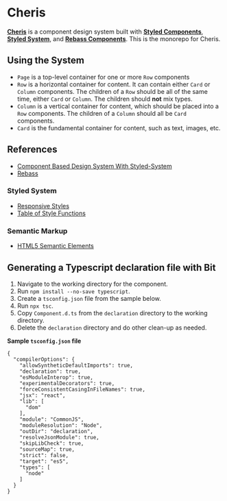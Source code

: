 # Cheris

[**Cheris**][9] is a component design system built with [**Styled Components**][1], [**Styled System**][2], and [**Rebass Components**][3]. This is the monorepo for Cheris.

[9]: https://bit.dev/alexgs/cheris
[1]: https://www.styled-components.com/
[2]: https://jxnblk.com/styled-system/
[3]: https://github.com/rebassjs/components

## Using the System

- `Page` is a top-level container for one or more `Row` components
- `Row` is a horizontal container for content. It can contain either `Card` or `Column` components. The children of a `Row` should be all of the same time, either `Card` or `Column`. The children should **not** mix types.
- `Column` is a vertical container for content, which should be placed into a `Row` components. The children of a `Column` should all be `Card` components.
- `Card` is the fundamental container for content, such as text, images, etc.

## References

- [Component Based Design System With Styled-System][7]
- [Rebass][6]

[6]: https://rebassjs.org/
[7]: https://varun.ca/styled-system/

### Styled System

- [Responsive Styles][5]
- [Table of Style Functions][4]

[4]: https://github.com/jxnblk/styled-system/blob/master/docs/table.md
[5]: https://github.com/jxnblk/styled-system/blob/master/docs/responsive-styles.md

### Semantic Markup

- [HTML5 Semantic Elements][8]

[8]: https://webflow.com/blog/html5-semantic-elements-and-webflow-the-essential-guide

## Generating a Typescript declaration file with Bit

1. Navigate to the working directory for the component.
1. Run `npm install --no-save typescript`.
1. Create a `tsconfig.json` file from the sample below.
1. Run `npx tsc`.
1. Copy `Component.d.ts` from the `declaration` directory to the working directory.
1. Delete the `declaration` directory and do other clean-up as needed.

**Sample `tsconfig.json` file**

```
{
  "compilerOptions": {
    "allowSyntheticDefaultImports": true,
    "declaration": true,
    "esModuleInterop": true,
    "experimentalDecorators": true,
    "forceConsistentCasingInFileNames": true,
    "jsx": "react",
    "lib": [
      "dom"
    ],
    "module": "CommonJS",
    "moduleResolution": "Node",
    "outDir": "declaration",
    "resolveJsonModule": true,
    "skipLibCheck": true,
    "sourceMap": true,
    "strict": false,
    "target": "es5",
    "types": [
      "node"
    ]
  }
}
```

